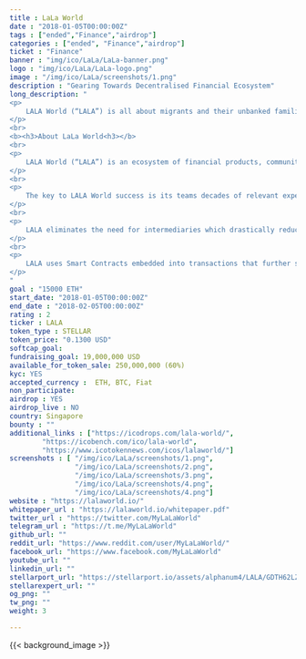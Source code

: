 ```yaml
---
title : LaLa World
date : "2018-01-05T00:00:00Z"
tags : ["ended","Finance","airdrop"]
categories : ["ended", "Finance","airdrop"]
ticket : "Finance"
banner : "img/ico/LaLa/LaLa-banner.png"
logo : "img/ico/LaLa/LaLa-logo.png"
image : "/img/ico/LaLa/screenshots/1.png"
description : "Gearing Towards Decentralised Financial Ecosystem"
long_description: "
<p>
	LALA World (“LALA”) is all about migrants and their unbanked families. Its an ECOSYSTEM enabled by the LALA Wallet as a PLATFORM, a single sign on platform revolving around their issues and problems. Employment issues, digital ID’s, communities build up, government and NGO partnerships, health issues, and of course, a new financial ecosystem for the huge underbanked population by capitalizing the Blockchain revolution to bridge the gap between cash, digital and the crypto world. By creating a whole new peer to peer ecosystem, LALA aims to revolutionize the way individuals, small businesses and micro entrepreneurs transact, make payments, borrow money and associated products like insurances, domestic and cross border remittances, cards and other general banking products.
</p>
<br>
<b><h3>About LaLa World<h3></b>
<br>
<p>
	LALA World (“LALA”) is an ecosystem of financial products, communities and technology for the underbanked. The base of this Ecosystem is the LALA Wallet platform. By creating a whole new peer to peer infrastructure, LALA aims to revolutionize the way individuals, small businesses and micro entrepreneurs transact, make domestic and cross border payments, borrow money and associated products like insurances, cards, wealth and other general banking products.
</p>
<br>
<p>
	The key to LALA World success is its teams decades of relevant experience in such business as well as its state of the art technology. LALA has already struck various partnerships across Asia, Africa, Middle East and CIS. That means real customers, real people and use cases. A prototype PoC is being tested across users in beta stage to get feedback and make the system more robust.
</p>
<br>
<p>
	LALA eliminates the need for intermediaries which drastically reduces settlement time and creates efficiencies. Storing transactions on Blockchain eliminates complicated procedures and clearinghouses, saving time, money and the risk of error. The allowance of frictionless savings and investment gives people more control over their financial destiny.
</p>
<br>
<p>	
	LALA uses Smart Contracts embedded into transactions that further simplify complex procurement, negotiation and verification processes.
</p>
"
goal : "15000 ETH"
start_date: "2018-01-05T00:00:00Z"
end_date : "2018-02-05T00:00:00Z"
rating : 2
ticker : LALA
token_type : STELLAR
token_price: "0.1300 USD"
softcap_goal: 
fundraising_goal: 19,000,000 USD
available_for_token_sale: 250,000,000 (60%)
kyc: YES 
accepted_currency :  ETH, BTC, Fiat
non_participate: 
airdrop : YES
airdrop_live : NO
country: Singapore
bounty : ""
additional_links : ["https://icodrops.com/lala-world/",
        "https://icobench.com/ico/lala-world",
        "https://www.icotokennews.com/icos/lalaworld/"]
screenshots : [ "/img/ico/LaLa/screenshots/1.png",
                "/img/ico/LaLa/screenshots/2.png",
                "/img/ico/LaLa/screenshots/3.png",
                "/img/ico/LaLa/screenshots/4.png",
				"/img/ico/LaLa/screenshots/4.png"]
website : "https://lalaworld.io/"
whitepaper_url : "https://lalaworld.io/whitepaper.pdf"
twitter_url : "https://twitter.com/MyLaLaWorld"
telegram_url : "https://t.me/MyLaLaWorld"
github_url: ""
reddit_url: "https://www.reddit.com/user/MyLaLaWorld/"
facebook_url: "https://www.facebook.com/MyLaLaWorld"
youtube_url: ""
linkedin_url: ""
stellarport_url: "https://stellarport.io/assets/alphanum4/LALA/GDTH62LZHEMDIQWAZO2OSEGH3ZGXRAX3BPDEJNWVXGXUKPXS2KSBE7FA"
stellarexpert_url: ""
og_png: ""
tw_png: ""
weight: 3

---
```



{{< background_image >}}
